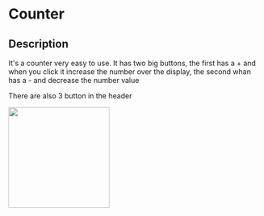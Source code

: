 <h1>Counter</h1>
<h2>Description</h2>
<p>It's a counter very easy to use. 
  It has two big buttons, the first has a + and when you click it increase the number over the display, the second whan has a - and decrease the number value</p>
<p>There are also 3 button in the header</p>
<img src='https://github.com/user-attachments/assets/8ae97fba-bed2-460d-8330-c31c9ef5d435' width='200' height='200'
![palette](https://github.com/user-attachments/assets/8ae97fba-bed2-460d-8330-c31c9ef5d435 'Title')
![reset](https://github.com/user-attachments/assets/d3cebefa-0569-4dcf-9322-d7e8b5e1784b)
